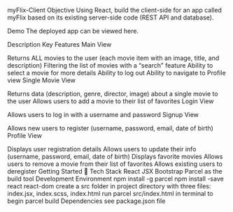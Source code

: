 myFlix-Client
Objective
Using React, build the client-side for an app called myFlix based on its existing server-side code (REST API and database).

Demo
The deployed app can be viewed here.

Description
Key Features
Main View

Returns ALL movies to the user (each movie item with an image, title, and description)
Filtering the list of movies with a “search” feature
Ability to select a movie for more details
Ability to log out
Ability to navigate to Profile view
Single Movie View

Returns data (description, genre, director, image) about a single movie to the user
Allows users to add a movie to their list of favorites
Login View

Allows users to log in with a username and password
Signup View

Allows new users to register (username, password, email, date of birth)
Profile View

Displays user registration details
Allows users to update their info (username, password, email, date of birth)
Displays favorite movies
Allows users to remove a movie from their list of favorites
Allows existing users to deregister
Getting Started
🚀 Tech Stack
React
JSX
Bootstrap
Parcel as the build tool
Development Environment
npm install -g parcel
npm install -save react react-dom
create a src folder in project directory with three files: index.jsx, index.scss, index.html
run parcel src/index.html in terminal to begin parcel build
Dependencies
see package.json file
